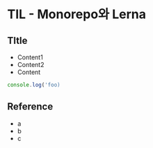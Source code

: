 # TIL - Monorepo와 Lerna

## TItle

* Content1
* Content2
* Content

```ts
console.log('foo)
```

## Reference

* a
* b
* c

